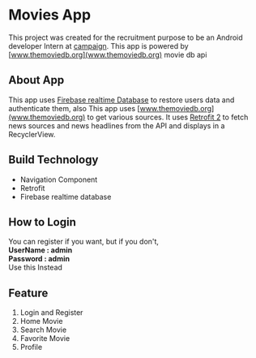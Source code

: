 # Movies App
This project was created for the recruitment purpose to be an Android developer Intern at [campaign](http://campaign.com/team).
This app is powered by [www.themoviedb.org](www.themoviedb.org) movie db api

## About App
This app uses [Firebase realtime Database](https://firebase.google.com/) to restore users data and authenticate them, also This app uses [www.themoviedb.org](www.themoviedb.org) to get various sources.
It uses [Retrofit 2](http://square.github.io/retrofit/) to fetch news sources and news headlines from the API and displays in a RecyclerView.


## Build Technology
- Navigation Component
- Retrofit
- Firebase realtime database

## How to Login
You can register if you want, but if you don't, <br />
**UserName : admin**<br />
**Password : admin**<br />
Use this Instead

## Feature
1. Login and Register
2. Home Movie
3. Search Movie
4. Favorite Movie
5. Profile

